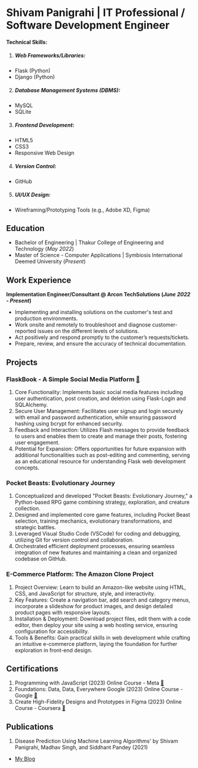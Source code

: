 # Shivam Panigrahi | IT Professional / Software Development Engineer

#### Technical Skills:
1. ##### Web Frameworks/Libraries:
  - Flask (Python)
  - Django (Python)
2. ##### Database Management Systems (DBMS):
  - MySQL
  - SQLite
3. ##### Frontend Development:
  - HTML5
  - CSS3
  - Responsive Web Design
4. ##### Version Control:
  - GitHub
5. ##### UI/UX Design:
  - Wireframing/Prototyping Tools (e.g., Adobe XD, Figma)

## Education
- Bachelor of Engineering | Thakur College of Engineering and Technology (_May 2022_)								       		
- Master of Science - Computer Applications	| Symbiosis International Deemed University (_Present_)

## Work Experience
**Implementation Engineer/Consultant @ Arcon TechSolutions (_June 2022 - Present_)**
- Implementing and installing solutions on the customer's test and production environments.
- Work onsite and remotely to troubleshoot and diagnose customer-reported issues on the different levels of solutions.
- Act positively and respond promptly to the customer’s requests/tickets.
- Prepare, review, and ensure the accuracy of technical documentation.

## Projects
### FlaskBook - A Simple Social Media Platform [🔗](https://github.com/shivam821/FlaskBook---A-Simple-Social-Media-Platform)

1. Core Functionality: Implements basic social media features including user authentication, post creation, and deletion using Flask-Login and SQLAlchemy.
2. Secure User Management: Facilitates user signup and login securely with email and password authentication, while ensuring password hashing using bcrypt for enhanced security.
3. Feedback and Interaction: Utilizes Flash messages to provide feedback to users and enables them to create and manage their posts, fostering user engagement.
4. Potential for Expansion: Offers opportunities for future expansion with additional functionalities such as post-editing and commenting, serving as an educational resource for understanding Flask web development concepts.

### Pocket Beasts: Evolutionary Journey

1. Conceptualized and developed "Pocket Beasts: Evolutionary Journey," a Python-based RPG game combining strategy, exploration, and creature collection.
2. Designed and implemented core game features, including Pocket Beast selection, training mechanics, evolutionary transformations, and strategic battles.
3. Leveraged Visual Studio Code (VSCode) for coding and debugging, utilizing Git for version control and collaboration.
4. Orchestrated efficient deployment processes, ensuring seamless integration of new features and maintaining a clean and organized codebase on GitHub.

### E-Commerce Platform: The Amazon Clone Project

1. Project Overview: Learn to build an Amazon-like website using HTML, CSS, and JavaScript for structure, style, and interactivity.
2. Key Features: Create a navigation bar, add search and category menus, incorporate a slideshow for product images, and design detailed product pages with responsive layouts.
3. Installation & Deployment: Download project files, edit them with a code editor, then deploy your site using a web hosting service, ensuring configuration for accessibility.
4. Tools & Benefits: Gain practical skills in web development while crafting an intuitive e-commerce platform, laying the foundation for further exploration in front-end design. 

## Certifications
1. Programming with JavaScript (2023) Online Course - Meta [🔗](https://coursera.org/share/63c15f3b5306ec64b756e597bc0e2d58)
2. Foundations: Data, Data, Everywhere Google (2023) Online Course - Google [🔗](https://www.coursera.org/account/accomplishments/certificate/P8RFSNPJCFTX)
3. Create High-Fidelity Designs and Prototypes in Figma (2023) Online Course - Coursera [🔗](https://coursera.org/share/e773683af80f9d917476c348707747a7)

## Publications
1. Disease Prediction Using Machine Learning Algorithms' by Shivam Panigrahi, Madhav Singh, and Siddhant Pandey (2021)

- [My Blog](https://medium.com/@panigrahishivam821)
